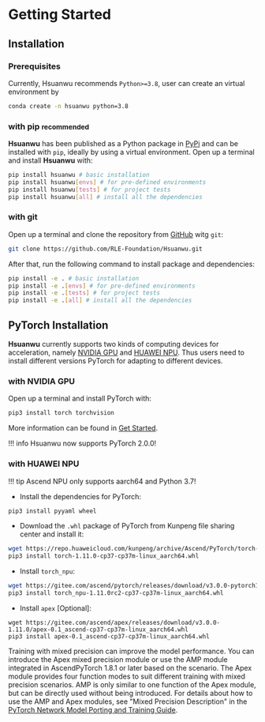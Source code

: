 # Getting Started

## Installation

### Prerequisites
Currently, Hsuanwu recommends `Python>=3.8`, user can create an virtual environment by
``` sh
conda create -n hsuanwu python=3.8
```

### with pip <small>recommended</small>
**Hsuanwu** has been published as a Python package in [PyPi](https://pypi.org/project/hsuanwu/) and can be installed with `pip`, ideally by using a virtual environment. Open up a terminal and install **Hsuanwu** with:

``` sh
pip install hsuanwu # basic installation
pip install hsuanwu[envs] # for pre-defined environments
pip install hsuanwu[tests] # for project tests
pip install hsuanwu[all] # install all the dependencies
```

### with git
Open up a terminal and clone the repository from [GitHub](https://github.com/RLE-Foundation/Hsuanwu) witg `git`:
``` sh
git clone https://github.com/RLE-Foundation/Hsuanwu.git
```
After that, run the following command to install package and dependencies:
``` sh
pip install -e . # basic installation
pip install -e .[envs] # for pre-defined environments
pip install -e .[tests] # for project tests
pip install -e .[all] # install all the dependencies
```

## PyTorch Installation
**Hsuanwu** currently supports two kinds of computing devices for acceleration, namely [NVIDIA GPU](https://www.nvidia.com/en-us/geforce/graphics-cards/) and [HUAWEI NPU](https://www.hiascend.com/). Thus users need to install different versions PyTorch for adapting to different devices.
### with NVIDIA GPU
Open up a terminal and install PyTorch with:
``` sh
pip3 install torch torchvision
```
More information can be found in [Get Started](https://pytorch.org/get-started/locally/).

!!! info
    Hsuanwu now supports PyTorch 2.0.0!

### with HUAWEI NPU
!!! tip
    Ascend NPU only supports aarch64 and Python 3.7!

- Install the dependencies for PyTorch:
``` sh
pip3 install pyyaml wheel
```
- Download the `.whl` package of PyTorch from Kunpeng file sharing center and install it:
``` sh
wget https://repo.huaweicloud.com/kunpeng/archive/Ascend/PyTorch/torch-1.11.0-cp37-cp37m-linux_aarch64.whl
pip3 install torch-1.11.0-cp37-cp37m-linux_aarch64.whl
```

- Install `torch_npu`:
``` sh
wget https://gitee.com/ascend/pytorch/releases/download/v3.0.0-pytorch1.11.0/torch_npu-1.11.0rc2-cp37-cp37m-linux_aarch64.whl
pip3 install torch_npu-1.11.0rc2-cp37-cp37m-linux_aarch64.whl
```

- Install `apex` [Optional]:
```
wget https://gitee.com/ascend/apex/releases/download/v3.0.0-1.11.0/apex-0.1_ascend-cp37-cp37m-linux_aarch64.whl
pip3 install apex-0.1_ascend-cp37-cp37m-linux_aarch64.whl
```
Training with mixed precision can improve the model performance. You can introduce the Apex mixed precision module or use the AMP module integrated in AscendPyTorch 1.8.1 or later based on the scenario. The Apex module provides four function modes to suit different training with mixed precision scenarios. AMP is only similar to one function of the Apex module, but can be directly used without being introduced. For details about how to use the AMP and Apex modules, see "Mixed Precision Description" in the [PyTorch Network Model Porting and Training Guide](https://www.hiascend.com/document/detail/en/canncommercial/601/modeldevpt/ptmigr/ptmigr_0001.html).